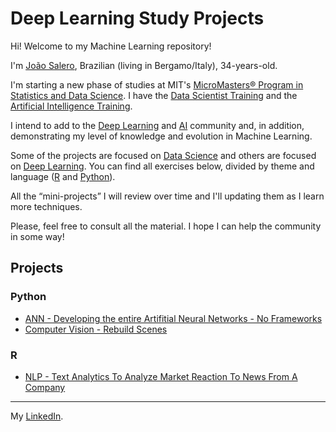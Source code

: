  # Deep Learning Study Projects
 
 Hi! Welcome to my Machine Learning repository!
 
 I'm [João Salero](https://www.linkedin.com/in/jo%C3%A3o-s-37aa011a8/), Brazilian (living in Bergamo/Italy), 34-years-old.

 I'm starting a new phase of studies at MIT's [MicroMasters® Program in Statistics and Data Science](https://www.edx.org/micromasters/mitx-statistics-and-data-science). I have the
 [Data Scientist Training](https://www.datascienceacademy.com.br/bundle/formacao-cientista-de-dados) and the [Artificial Intelligence Training](https://www.datascienceacademy.com.br/bundle/formacao-inteligencia-artificial).

 I intend to add to the [Deep Learning](https://en.wikipedia.org/wiki/Deep_learning) and [AI](https://en.wikipedia.org/wiki/Artificial_intelligence) community and, in addition, demonstrating my level of knowledge and evolution in Machine Learning. 

 Some of the projects are focused on [Data Science](https://en.wikipedia.org/wiki/Data_science) and others are focused on [Deep Learning](https://en.wikipedia.org/wiki/Deep_learning). You can find all exercises below, divided by theme and language ([R](https://www.r-project.org/) and [Python](https://www.python.org/)).

 All the “mini-projects” I will review over time and I'll updating them as I learn more techniques.

 Please, feel free to consult all the material. I hope I can help the community in some way!

 ## Projects
 ### Python
- [ANN - Developing the entire Artifitial Neural Networks - No Frameworks](https://github.com/JoaoSalero-AI/Deep-Learning-Study-Repository/tree/master/Artifitial_Neural_Net_Math)
- [Computer Vision - Rebuild Scenes](https://github.com/JoaoSalero-AI/Deep-Learning-Study-Repository/tree/master/Computer_Vision)

 ### R
- [NLP - Text Analytics To Analyze Market Reaction To News From A Company](https://github.com/JoaoSalero-AI/Deep-Learning-Study-Repository/tree/master/NLP)

---
My [LinkedIn](https://www.linkedin.com/in/jo%C3%A3o-s-37aa011a8/).
